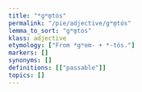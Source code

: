 ```yaml
---
title: "*gʷm̥tós"
permalink: "/pie/adjective/gʷm̥tós"
lemma_to_sort: "gʷm̥tos"
klass: adjective
etymology: ["From *gʷem- +‎ *-tós."]
markers: []
synonyms: []
definitions: [["passable"]]
topics: []
---
```

